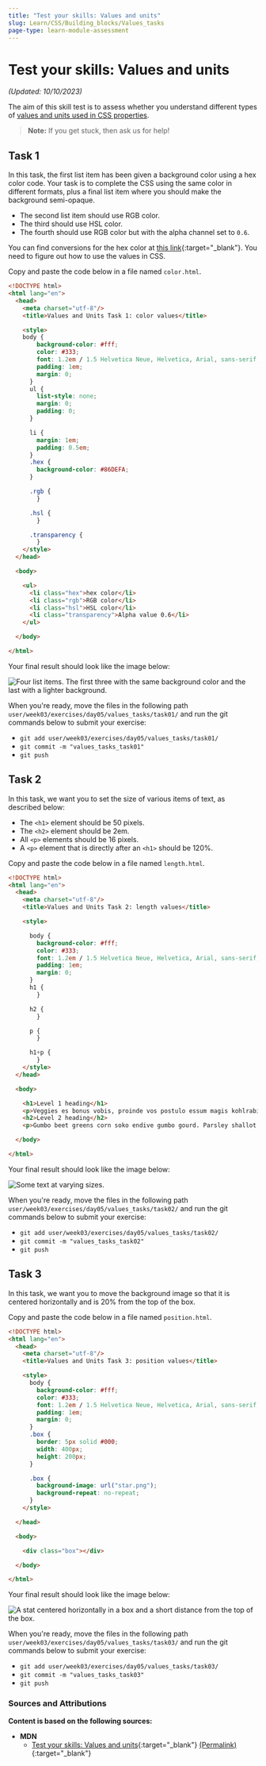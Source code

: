 ```yaml
---
title: "Test your skills: Values and units"
slug: Learn/CSS/Building_blocks/Values_tasks
page-type: learn-module-assessment
---
```


# Test your skills: Values and units

_(Updated: 10/10/2023)_

The aim of this skill test is to assess whether you understand different types of [values and units used in CSS properties](../../resources/css_building_blocks/values_and_units/index.md).

> **Note:** If you get stuck, then ask us for help!

## Task 1

In this task, the first list item has been given a background color using a hex color code. Your task is to complete the CSS using the same color in different formats, plus a final list item where you should make the background semi-opaque.

- The second list item should use RGB color.
- The third should use HSL color.
- The fourth should use RGB color but with the alpha channel set to `0.6`.

You can find conversions for the hex color at [this link](https://convertingcolors.com/hex-color-86DEFA.html){:target="_blank"}. You need to figure out how to use the values in CSS.

Copy and paste the code below in a file named `color.html`.

```html
<!DOCTYPE html>
<html lang="en">
  <head>
    <meta charset="utf-8"/>
    <title>Values and Units Task 1: color values</title>

    <style>
    body {
        background-color: #fff;
        color: #333;
        font: 1.2em / 1.5 Helvetica Neue, Helvetica, Arial, sans-serif;
        padding: 1em;
        margin: 0;
      }
      ul {
        list-style: none;
        margin: 0;
        padding: 0;
      }

      li {
        margin: 1em;
        padding: 0.5em;
      }
      .hex {
        background-color: #86DEFA;
      }

      .rgb {
        }

      .hsl {
        }

      .transparency {
        }
    </style>
  </head>

  <body>

    <ul>
      <li class="hex">hex color</li>
      <li class="rgb">RGB color</li>
      <li class="hsl">HSL color</li>
      <li class="transparency">Alpha value 0.6</li>
    </ul>

  </body>

</html>
```

Your final result should look like the image below:

![Four list items. The first three with the same background color and the last with a lighter background.](assets/mdn-value-color.png)

When you're ready, move the files in the following path `user/week03/exercises/day05/values_tasks/task01/` and run the git commands below to submit your exercise:

- `git add user/week03/exercises/day05/values_tasks/task01/`
- `git commit -m "values_tasks_task01"`
- `git push`

## Task 2

In this task, we want you to set the size of various items of text, as described below:

- The `<h1>` element should be 50 pixels.
- The `<h2>` element should be 2em.
- All `<p>` elements should be 16 pixels.
- A `<p>` element that is directly after an `<h1>` should be 120%.

Copy and paste the code below in a file named `length.html`.

```html
<!DOCTYPE html>
<html lang="en">
  <head>
    <meta charset="utf-8"/>
    <title>Values and Units Task 2: length values</title>

    <style>

      body {
        background-color: #fff;
        color: #333;
        font: 1.2em / 1.5 Helvetica Neue, Helvetica, Arial, sans-serif;
        padding: 1em;
        margin: 0;
      }
      h1 {
        }

      h2 {
        }

      p {
        }

      h1+p {
        }
    </style>
  </head>

  <body>

    <h1>Level 1 heading</h1>
    <p>Veggies es bonus vobis, proinde vos postulo essum magis kohlrabi welsh onion daikon amaranth tatsoi tomatillo melon azuki bean garlic.</p>
    <h2>Level 2 heading</h2>
    <p>Gumbo beet greens corn soko endive gumbo gourd. Parsley shallot courgette tatsoi pea sprouts fava bean collard greens dandelion okra wakame tomato. Dandelion cucumber earthnut pea peanut soko zucchini.</p>

  </body>

</html>
```

Your final result should look like the image below:

![Some text at varying sizes.](assets/mdn-value-length.png)

When you're ready, move the files in the following path `user/week03/exercises/day05/values_tasks/task02/` and run the git commands below to submit your exercise:

- `git add user/week03/exercises/day05/values_tasks/task02/`
- `git commit -m "values_tasks_task02"`
- `git push`

## Task 3

In this task, we want you to move the background image so that it is centered horizontally and is 20% from the top of the box.

Copy and paste the code below in a file named `position.html`.

```html
<!DOCTYPE html>
<html lang="en">
  <head>
    <meta charset="utf-8"/>
    <title>Values and Units Task 3: position values</title>

    <style>
      body {
        background-color: #fff;
        color: #333;
        font: 1.2em / 1.5 Helvetica Neue, Helvetica, Arial, sans-serif;
        padding: 1em;
        margin: 0;
      }
      .box {
        border: 5px solid #000;
        width: 400px;
        height: 200px;
      }

      .box {
        background-image: url("star.png");
        background-repeat: no-repeat;
      }
    </style>

  </head>

  <body>

    <div class="box"></div>

  </body>

</html>
```

Your final result should look like the image below:

![A stat centered horizontally in a box and a short distance from the top of the box.](assets/mdn-value-position.png)

When you're ready, move the files in the following path `user/week03/exercises/day05/values_tasks/task03/` and run the git commands below to submit your exercise:

- `git add user/week03/exercises/day05/values_tasks/task03/`
- `git commit -m "values_tasks_task03"`
- `git push`

### Sources and Attributions

  **Content is based on the following sources:**

  - **MDN**
    - [Test your skills: Values and units](https://developer.mozilla.org/en-US/docs/Learn/CSS/Building_blocks/Values_tasks){:target="_blank"} [(Permalink)](https://github.com/mdn/content/blob/6dc60c265c35440871208490fa8924e4696f5610/files/en-us/learn/css/building_blocks/values_tasks/index.md){:target="_blank"}